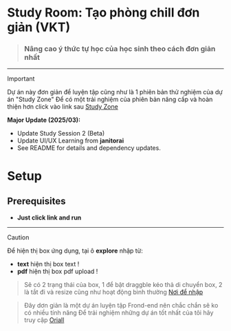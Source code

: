 # Study Room: Tạo phòng chill đơn giản (VKT)

> ### Nâng cao ý thức tự học của học sinh theo cách đơn giản nhất

---
> [!IMPORTANT]
>
> Dự án này đơn giản để luyện tập cũng như là 1 phiên bản thử nghiệm của dự án "Study Zone"
> Để có một trải nghiệm của phiên bản nâng cấp và hoàn thiện hơn click vào link sau [Study Zone](https://github.com/Oriall/Study_Zone)
>
> **Major Update (2025/03):**
> - Update Study Session 2 (Beta)
> - Update UI/UX Learning from **janitorai**
> - See README for details and dependency updates.


# Setup
## Prerequisites
* **Just click link and run**
---


> [!CAUTION]
> Để hiện thị box ứng dụng, tại ô **explore** nhập từ: 
* **text** hiện thị box text !
* **pdf** hiện thị box pdf upload !
> Sẽ có 2 trạng thái của box, 1 để bật draggble kéo thả di chuyển box, 2 là tắt đi và resize cũng như hoạt động bình thường
[Nơi để nhập](image.png)


> Đây dơn giản là một dự án luyện tập Frond-end nên chắc chắn sẽ ko có nhiều tính năng
> Để trải nghiệm những dự án tốt nhất của tôi hãy truy cập [Oriall](https://github.com/Oriall)


